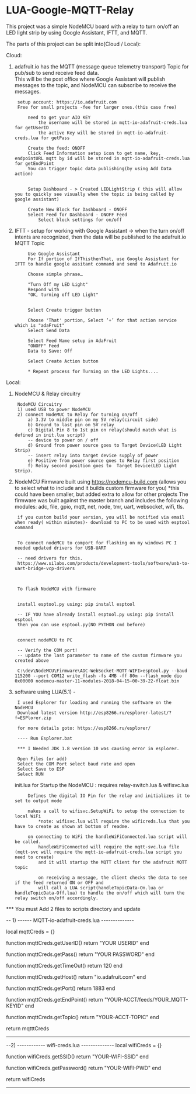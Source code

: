 # LUA-Google-MQTT-Relay

This project was a simple NodeMCU board with a relay to turn on/off an LED light strip by using Google Assistant, IFTT, and MQTT.

The parts of this project can be split into(Cloud / Local):

Cloud: 
1) adafruit.io has the MQTT (message queue telemetry transport) Topic for pub/sub to send receive feed data.  
	This will be the post office where Google Assistant will publish messages to the topic, and NodeMCU can subscribe to receive the messages.
	
		setup account: https://io.adafruit.com
		Free for small projects -fee for larger ones.(this case free)
		
			need to get your AIO KEY
				the username will be stored in mqtt-io-adafruit-creds.lua for getUserID
				the active Key will be stored in mqtt-io-adafruit-creds.lua for getPass
			
			Create the feed: ONOFF
			Click Feed Information setup icon to get name, key, endpointURL mqtt by id will be stored in mqtt-io-adafruit-creds.lua for getEndPoint
			You can trigger topic data publishing(by using Add Data action) 
			
			
			Setup Dashboard - > Created LEDLightStrip ( this will allow you to quickly see visually when the topic is being called by google assistant)
			
			Create New Block for Dashboard - ONOFF
			Select Feed for Dashboard - ONOFF Feed
				Select block settings for on/off
	
	
	
	
2) IFTT - setup for working with Google Assistant -> when the turn on/off intents are recognized, then the data will be published to the adafruit.io MQTT Topic

			Use Google Assistant 
			For If portion of IfThisthenThat, use Google Assistant for IFTT to handle google assitant command and send to Adafruit.io 

			Choose simple phrase…

			"Turn Off my LED Light"
			Respond with
			"OK, turning off LED Light"
			 

			Select Create trigger button

			Choose 'That' portion, Select ‘+’ for that action service which is "adaFruit"
			Select Send Data

			Select Feed Name setup in AdaFruit
			"ONOFF" Feed
			Data to Save: Off

			Select Create Action button

			* Repeat process for Turning on the LED Lights....


Local: 
1) NodeMCU & Relay circuitry

		NodeMCU Circuitry
		1) used USB to power NodeMCU
		2) connect NodeMUC to Relay for turning on/off
			a) 3.3V to middle pin on my 5V relay(circuit side)
			b) Ground to last pin on 5V relay
			c) Digital Pin 8 to 1st pin on relay(should match what is defined in init.lua script)
			-- device to power on / off
			d) Ground from power source goes to Target Device(LED Light Strip)
			-- insert relay into target device supply of power
			e) Positive from power source goes to Relay first position
			f) Relay second position goes to  Target Device(LED Light Strip).




2) NodeMCU Firmware built using https://nodemcu-build.com (allows you to select what to include and it builds custom firmware for you) 
		*this could have been smaller, but added extra to allow for other projects
		The firmware was built against the master branch and includes the following modules: adc, file, gpio, mqtt, net, node, tmr, uart, websocket, wifi, tls.
		
		if you custom build your version, you will be notified via email when ready( within minutes)- download to PC to be used with esptool command
		
		
		To connect nodeMCU to comport for flashing on my windows PC I needed updated drivers for USB-UART
		
		-- need drivers for this.
		https://www.silabs.com/products/development-tools/software/usb-to-uart-bridge-vcp-drivers

		

		To flash NodeMCU with firmware 

		
		install esptool.py using: pip install esptool
		
		-- IF YOU have already install esptool.py using: pip install esptool
		then you can use esptool.py(NO PYTHON cmd before)

		
		connect nodeMCU to PC

		-- Verify the COM port!
		-- update the last parameter to name of the custom firmware you created above
	
		C:\dev\NodeMCU\Firmware\ADC-WebSocket-MQTT-WIFI>esptool.py --baud 115200 --port COM12 write_flash -fs 4MB -ff 80m --flash_mode dio 0x00000 nodemcu-master-11-modules-2018-04-15-00-39-22-float.bin



		
		
		
		
		
		
		
3) software using LUA(5.1) - 

		I used Esplorer for loading and running the software on the NodeMCU
		Download latest version http://esp8266.ru/esplorer-latest/?f=ESPlorer.zip

		for more details goto: https://esp8266.ru/esplorer/
		
		---- Run Esplorer.bat

		*** I Needed JDK 1.8 version 10 was causing error in esplorer.
				
		Open Files (or add)
		Select the COM Port select baud rate and open
		Select Save to ESP 
		Select RUN



	init.lua for Startup the NodeMCU :
			requires relay-switch.lua & wifisvc.lua  
			
			Defines the digital IO Pin for the relay and initializes it to set to output mode
						
			makes a call to wifisvc.SetupWiFi to setup the connection to local WiFi
				*note: wifisvc.lua will require the wificreds.lua that you have to create as shown at bottom of readme.
			
			on connecting to WiFi the handleWiFiConnected.lua script will be called.
				handleWiFiConnected will require the mqtt-svc.lua file (mqtt-svc will require the mqtt-io-adafruit-creds.lua script you need to create)
				and it will startup the MQTT client for the adafruit MQTT topic
				
				on receiving a message, the client checks the data to see if the feed returned ON or OFF and 
				will call a LUA script(handleTopicData-On.lua or handleTopicData-Off.lua) to handle the on/off which will turn the relay switch on/off accordingly.
			
			
		



*** You must Add 2 files to scripts directory and update

-- 1)
------ MQTT-io-adafruit-creds.lua --------------

local mqttCreds = {}

function mqttCreds.getUserID()
    return "YOUR USERID"
end

function mqttCreds.getPass()
    return "YOUR PASSWORD"
end

function mqttCreds.getTimeOut()
    return 120
end

function mqttCreds.getHost()
    return "io.adafruit.com"
end

function mqttCreds.getPort()
    return 1883
end

function mqttCreds.getEndPoint()
    return "YOUR-ACCT/feeds/YOUR_MQTT-KEYID"
end

function mqttCreds.getTopic()
    return "YOUR-ACCT-TOPIC"
end

return mqtttCreds

----------------------------------


--2) 
------------ wifi-creds.lua --------------
local wifiCreds = {}




function wifiCreds.getSSID()
    return "YOUR-WIFI-SSID"
end

function wifiCreds.getPassword()
    return "YOUR-WIFI-PWD"
end


return wifiCreds

------------------------------------------
